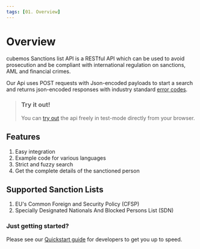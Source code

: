 ```yaml
---
tags: [01. Overview]
---
```


# Overview

cubemos Sanctions list API is a RESTful API which can be used to avoid prosecution and be compliant with international regulation on sanctions, AML and financial crimes.

Our Api uses POST requests with Json-encoded payloads to start a search and returns json-encoded responses with industry standard [error codes](./03ErrorCodes.md).

<!-- theme: info -->

> ### Try it out!
>
> You can [try out](https://stoplight.io/p/docs/gh/cubemos-dev/sanctions-api/swagger/sanctions_list.v1.yaml/paths/~1search~1entities~1organization/post?srn=gh/cubemos-dev/sanctions-api/swagger/sanctions_list.v1.yaml/paths/~1search~1entities~1organization/post&group=develop) the api freely in test-mode directly from your browser. 


## Features

1. Easy integration
2. Example code for various languages
3. Strict and fuzzy search 
4. Get the complete details of the sanctioned person

## Supported Sanction Lists

1. EU's Common Foreign and Security Policy (CFSP)
2. Specially Designated Nationals And Blocked Persons List (SDN)

### Just getting started?
Please see our [Quickstart guide](./04Quickstart.md) for developers to get you up to speed.